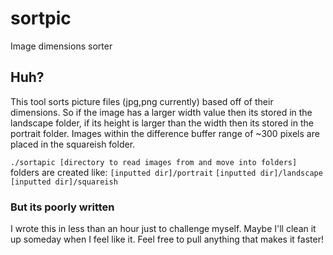# sortpic
Image dimensions sorter

## Huh?
This tool sorts picture files (jpg,png currently) based off of their dimensions. So if the image has a larger width value then its stored in the landscape folder, if its height is larger than the width then its stored in the portrait folder. Images within the difference buffer range of ~300 pixels are placed in the squareish folder.

`./sortapic [directory to read images from and move into folders]`
folders are created like:
`[inputted dir]/portrait`
`[inputted dir]/landscape`
`[inputted dir]/squareish`

### But its poorly written
I wrote this in less than an hour just to challenge myself. Maybe I'll clean it up someday when I feel like it. Feel free to pull anything that makes it faster!
